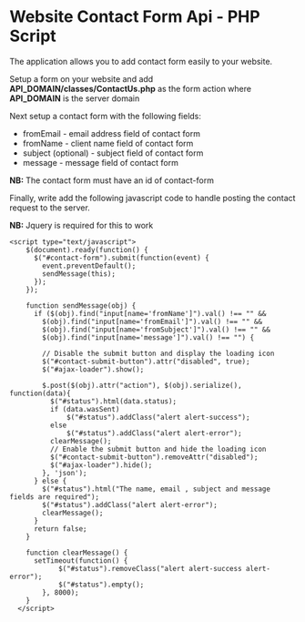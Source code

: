 # Website Contact Form Api - PHP Script

The application allows you to add contact form easily to your website. 

Setup a form on your website and add **API_DOMAIN/classes/ContactUs.php** as the 
form action where **API_DOMAIN** is the server domain 

Next setup a contact form with the following fields: 

* fromEmail - email address field of contact form
* fromName - client name field of contact form
* subject (optional) - subject field of contact form 
* message - message field of contact form 

**NB:** The contact form must have an id of contact-form

Finally, write add the following javascript code to handle posting the contact request to the server. 

**NB:** Jquery is required for this to work

```
<script type="text/javascript">
    $(document).ready(function() {
      $("#contact-form").submit(function(event) {
        event.preventDefault();
        sendMessage(this);
      });
    });
    
    function sendMessage(obj) {
      if ($(obj).find("input[name='fromName']").val() !== "" && 
        $(obj).find("input[name='fromEmail']").val() !== "" && 
        $(obj).find("input[name='fromSubject']").val() !== "" && 
        $(obj).find("input[name='message']").val() !== "") {

        // Disable the submit button and display the loading icon
        $("#contact-submit-button").attr("disabled", true);
        $("#ajax-loader").show();

        $.post($(obj).attr("action"), $(obj).serialize(), function(data){
          $("#status").html(data.status);
          if (data.wasSent) 
              $("#status").addClass("alert alert-success");
          else 
              $("#status").addClass("alert alert-error");
          clearMessage();
          // Enable the submit button and hide the loading icon
          $("#contact-submit-button").removeAttr("disabled");
          $("#ajax-loader").hide();
        }, 'json');
      } else {
        $("#status").html("The name, email , subject and message fields are required");
        $("#status").addClass("alert alert-error");
        clearMessage();
      } 
      return false;
    }
    
    function clearMessage() {
      setTimeout(function() {
            $("#status").removeClass("alert alert-success alert-error");
            $("#status").empty();
        }, 8000);
    }
  </script>
```
